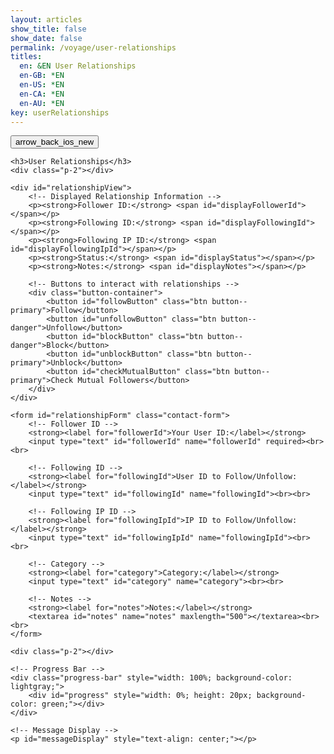 ```yaml
---
layout: articles
show_title: false
show_date: false
permalink: /voyage/user-relationships
titles:
  en: &EN User Relationships
  en-GB: *EN
  en-US: *EN
  en-CA: *EN
  en-AU: *EN
key: userRelationships
---
```


<div class="p-5"></div>

<div class="form-container">
    <div class="button-container">
        <div class="back-button-container">
            <a href="/voyage" title="Voyage">
                <button id="backButton" class="btn button--outline-primary button--circle">
                    <span class="material-symbols-outlined">arrow_back_ios_new</span>
                </button>
            </a>
        </div>
    </div>

    <h3>User Relationships</h3>
    <div class="p-2"></div>

    <div id="relationshipView">
        <!-- Displayed Relationship Information -->
        <p><strong>Follower ID:</strong> <span id="displayFollowerId"></span></p>
        <p><strong>Following ID:</strong> <span id="displayFollowingId"></span></p>
        <p><strong>Following IP ID:</strong> <span id="displayFollowingIpId"></span></p>
        <p><strong>Status:</strong> <span id="displayStatus"></span></p>
        <p><strong>Notes:</strong> <span id="displayNotes"></span></p>

        <!-- Buttons to interact with relationships -->
        <div class="button-container">
            <button id="followButton" class="btn button--primary">Follow</button>
            <button id="unfollowButton" class="btn button--danger">Unfollow</button>
            <button id="blockButton" class="btn button--danger">Block</button>
            <button id="unblockButton" class="btn button--primary">Unblock</button>
            <button id="checkMutualButton" class="btn button--primary">Check Mutual Followers</button>
        </div>
    </div>

    <form id="relationshipForm" class="contact-form">
        <!-- Follower ID -->
        <strong><label for="followerId">Your User ID:</label></strong>
        <input type="text" id="followerId" name="followerId" required><br><br>

        <!-- Following ID -->
        <strong><label for="followingId">User ID to Follow/Unfollow:</label></strong>
        <input type="text" id="followingId" name="followingId"><br><br>

        <!-- Following IP ID -->
        <strong><label for="followingIpId">IP ID to Follow/Unfollow:</label></strong>
        <input type="text" id="followingIpId" name="followingIpId"><br><br>

        <!-- Category -->
        <strong><label for="category">Category:</label></strong>
        <input type="text" id="category" name="category"><br><br>

        <!-- Notes -->
        <strong><label for="notes">Notes:</label></strong>
        <textarea id="notes" name="notes" maxlength="500"></textarea><br><br>
    </form>

    <div class="p-2"></div>

    <!-- Progress Bar -->
    <div class="progress-bar" style="width: 100%; background-color: lightgray;">
        <div id="progress" style="width: 0%; height: 20px; background-color: green;"></div>
    </div>

    <!-- Message Display -->
    <p id="messageDisplay" style="text-align: center;"></p>
</div>


<script>
document.addEventListener('DOMContentLoaded', function() {
    const userId = localStorage.getItem('userId');
    if (!userId) {
        document.getElementById('messageDisplay').innerText = 'No logged-in user found. Please log in first.';
        document.getElementById('messageDisplay').style.color = 'red';
        window.location.href = '/login';
        return;
    }

    // Set the followerId to the logged-in user
    document.getElementById('followerId').value = userId;

    // Event listener for the Follow button
    document.getElementById('followButton').addEventListener('click', async function() {
        console.log('Follow button clicked');
        
        const formData = {
            followerId: document.getElementById('followerId').value.trim(),
            followingId: document.getElementById('followingId').value.trim(),
            followingIpId: document.getElementById('followingIpId').value.trim(),
            category: document.getElementById('category').value.trim(),
            notes: document.getElementById('notes').value.trim()
        };

        console.log('Form data to be sent:', formData);

        try {
            const response = await fetch('http://media.maar.world:3001/api/user-relationships/follow', {
                method: 'POST',
                headers: {
                    'Content-Type': 'application/json'
                },
                body: JSON.stringify(formData)
            });

            console.log('Response status:', response.status);

    // Attempt to parse the response as JSON
    let result;
    try {
        result = await response.json();
    } catch (jsonError) {
        console.error('Error parsing JSON response:', jsonError);
        const textResponse = await response.text();
        console.error('Response text:', textResponse);
        throw new Error('Unexpected response format');
    }

    if (response.ok) {
        console.log('Follow operation successful:', result);
        document.getElementById('messageDisplay').innerText = 'Followed successfully!';
        document.getElementById('messageDisplay').style.color = 'green';
    } else {
        throw new Error(result.message || 'Unknown error');
    }
} catch (error) {
    console.error('Error during follow operation:', error);
    document.getElementById('messageDisplay').innerText = error.message;
    document.getElementById('messageDisplay').style.color = 'red';
}
    });

    // Event listener for the Unfollow button
    document.getElementById('unfollowButton').addEventListener('click', async function() {
        console.log('Unfollow button clicked');

        const formData = {
            followerId: document.getElementById('followerId').value.trim(),
            followingId: document.getElementById('followingId').value.trim(),
            followingIpId: document.getElementById('followingIpId').value.trim()
        };

        console.log('Form data to be sent:', formData);

        try {
            const response = await fetch('http://media.maar.world:3001/api/user-relationships/unfollow', {
                method: 'POST',
                headers: {
                    'Content-Type': 'application/json'
                },
                body: JSON.stringify(formData)
            });

            console.log('Response status:', response.status);

            const result = await response.json();
            if (response.ok) {
                console.log('Unfollow operation successful:', result);
                document.getElementById('messageDisplay').innerText = 'Unfollowed successfully!';
                document.getElementById('messageDisplay').style.color = 'green';
            } else {
                throw new Error(result.message);
            }
        } catch (error) {
            console.error('Error during unfollow operation:', error);
            document.getElementById('messageDisplay').innerText = error.message;
            document.getElementById('messageDisplay').style.color = 'red';
        }
    });

    // Event listener for the Block button
    document.getElementById('blockButton').addEventListener('click', async function() {
        console.log('Block button clicked');

        const formData = {
            blockerId: document.getElementById('followerId').value.trim(),
            blockedId: document.getElementById('followingId').value.trim(),
            blockedIpId: document.getElementById('followingIpId').value.trim()
        };

        console.log('Form data to be sent:', formData);

        try {
            const response = await fetch('http://media.maar.world:3001/api/user-relationships/blockUser', {
                method: 'POST',
                headers: {
                    'Content-Type': 'application/json'
                },
                body: JSON.stringify(formData)
            });

            console.log('Response status:', response.status);

            const result = await response.json();
            if (response.ok) {
                console.log('Block operation successful:', result);
                document.getElementById('messageDisplay').innerText = 'Blocked successfully!';
                document.getElementById('messageDisplay').style.color = 'green';
            } else {
                throw new Error(result.message);
            }
        } catch (error) {
            console.error('Error during block operation:', error);
            document.getElementById('messageDisplay').innerText = error.message;
            document.getElementById('messageDisplay').style.color = 'red';
        }
    });

function displayFollowingList(followingList) {
    // Example: Log the usernames of the following users
    followingList.forEach(relationship => {
        console.log(`Following user: ${relationship.followingId.username}`);
    });

    // Alternatively, update the DOM to show the list of following users
    const followingContainer = document.getElementById('followingContainer');
    followingContainer.innerHTML = ''; // Clear any existing content

    followingList.forEach(relationship => {
        const userElement = document.createElement('div');
        userElement.textContent = relationship.followingId.displayName || relationship.followingId.username;
        followingContainer.appendChild(userElement);
    });
}


    // Event listener for the Unblock button
    document.getElementById('unblockButton').addEventListener('click', async function() {
        console.log('Unblock button clicked');

        const formData = {
            blockerId: document.getElementById('followerId').value.trim(),
            blockedId: document.getElementById('followingId').value.trim(),
            blockedIpId: document.getElementById('followingIpId').value.trim()
        };

        console.log('Form data to be sent:', formData);

        try {
            const response = await fetch('http://media.maar.world:3001/api/user-relationships/unblockUser', {
                method: 'POST',
                headers: {
                    'Content-Type': 'application/json'
                },
                body: JSON.stringify(formData)
            });

            console.log('Response status:', response.status);

            const result = await response.json();
            if (response.ok) {
                console.log('Unblock operation successful:', result);
                document.getElementById('messageDisplay').innerText = 'Unblocked successfully!';
                document.getElementById('messageDisplay').style.color = 'green';
            } else {
                throw new Error(result.message);
            }
        } catch (error) {
            console.error('Error during unblock operation:', error);
            document.getElementById('messageDisplay').innerText = error.message;
            document.getElementById('messageDisplay').style.color = 'red';
        }
    });

    // Event listener for checking mutual followers
    document.getElementById('checkMutualButton').addEventListener('click', async function() {
        console.log('Check mutual followers button clicked');

        const userId1 = document.getElementById('followerId').value.trim();
        const userId2 = document.getElementById('followingId').value.trim();

        try {
            const response = await fetch(`http://media.maar.world:3001/api/user-relationships/mutualFollowers/${userId1}/${userId2}`, {
                method: 'GET'
            });

            console.log('Response status:', response.status);

            const result = await response.json();
            if (response.ok) {
                console.log('Mutual followers check successful:', result);
                document.getElementById('messageDisplay').innerText = `Mutual Followers: ${result.mutualFollowers}`;
                document.getElementById('messageDisplay').style.color = 'green';
            } else {
                throw new Error(result.message);
            }
        } catch (error) {
            console.error('Error during mutual followers check:', error);
            document.getElementById('messageDisplay').innerText = error.message;
            document.getElementById('messageDisplay').style.color = 'red';
        }
    });
});
</script>
